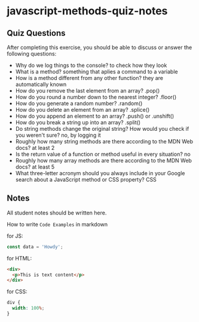# javascript-methods-quiz-notes

## Quiz Questions

After completing this exercise, you should be able to discuss or answer the following questions:

- Why do we log things to the console?
  to check how they look
- What is a method?
  something that aplies a command to a variable
- How is a method different from any other function?
  they are automatically known
- How do you remove the last element from an array?
  .pop()
- How do you round a number down to the nearest integer?
  .floor()
- How do you generate a random number?
  .random()
- How do you delete an element from an array?
  .splice()
- How do you append an element to an array?
  .push() or .unshift()
- How do you break a string up into an array?
  .split()
- Do string methods change the original string? How would you check if you weren't sure?
  no, by logging it
- Roughly how many string methods are there according to the MDN Web docs?
  at least 2
- Is the return value of a function or method useful in every situation?
  no
- Roughly how many array methods are there according to the MDN Web docs?
  at least 5
- What three-letter acronym should you always include in your Google search about a JavaScript method or CSS property?
  CSS

## Notes

All student notes should be written here.

How to write `Code Examples` in markdown

for JS:

```javascript
const data = 'Howdy';
```

for HTML:

```html
<div>
  <p>This is text content</p>
</div>
```

for CSS:

```css
div {
  width: 100%;
}
```
